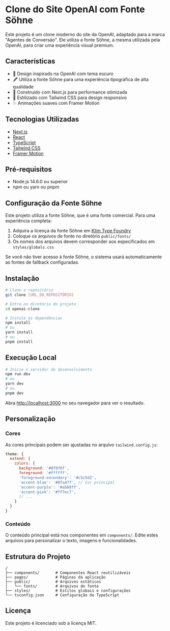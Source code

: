 # Clone do Site OpenAI com Fonte Söhne

Este projeto é um clone moderno do site da OpenAI, adaptado para a marca "Agentes de Conversão". Ele utiliza a fonte Söhne, a mesma utilizada pela OpenAI, para criar uma experiência visual premium.

## Características

- 🎨 Design inspirado na OpenAI com tema escuro
- 🖋️ Utiliza a fonte Söhne para uma experiência tipográfica de alta qualidade
- 🚀 Construído com Next.js para performance otimizada
- 💅 Estilizado com Tailwind CSS para design responsivo
- ✨ Animações suaves com Framer Motion

## Tecnologias Utilizadas

- [Next.js](https://nextjs.org/)
- [React](https://reactjs.org/)
- [TypeScript](https://www.typescriptlang.org/)
- [Tailwind CSS](https://tailwindcss.com/)
- [Framer Motion](https://www.framer.com/motion/)

## Pré-requisitos

- Node.js 14.6.0 ou superior
- npm ou yarn ou pnpm

## Configuração da Fonte Söhne

Este projeto utiliza a fonte Söhne, que é uma fonte comercial. Para uma experiência completa:

1. Adquira a licença da fonte Söhne em [Klim Type Foundry](https://klim.co.nz/retail-fonts/sohne/)
2. Coloque os arquivos de fonte no diretório `public/fonts/`
3. Os nomes dos arquivos devem corresponder aos especificados em `styles/globals.css`

Se você não tiver acesso à fonte Söhne, o sistema usará automaticamente as fontes de fallback configuradas.

## Instalação

```bash
# Clone o repositório
git clone [URL_DO_REPOSITÓRIO]

# Entre no diretório do projeto
cd openai-clone

# Instale as dependências
npm install
# ou
yarn install
# ou
pnpm install
```

## Execução Local

```bash
# Inicie o servidor de desenvolvimento
npm run dev
# ou
yarn dev
# ou
pnpm dev
```

Abra [http://localhost:3000](http://localhost:3000) no seu navegador para ver o resultado.

## Personalização

### Cores

As cores principais podem ser ajustadas no arquivo `tailwind.config.js`:

```javascript
theme: {
  extend: {
    colors: {
      background: '#0f0f0f',
      foreground: '#ffffff',
      'foreground-secondary': '#c5c5d2',
      'accent-blue': '#0fa47f', // Cor principal
      'accent-purple': '#ab68ff',
      'accent-pink': '#ff7ec7',
      // ...
    }
  }
}
```

### Conteúdo

O conteúdo principal está nos componentes em `components/`. Edite estes arquivos para personalizar o texto, imagens e funcionalidades.

## Estrutura do Projeto

```
/
├── components/       # Componentes React reutilizáveis
├── pages/            # Páginas da aplicação
├── public/           # Arquivos estáticos
│   └── fonts/        # Arquivos de fonte
├── styles/           # Estilos globais e configurações
└── tsconfig.json     # Configuração do TypeScript
```

## Licença

Este projeto é licenciado sob a licença MIT.